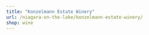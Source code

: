 ```yaml
---
title: "Konzelmann Estate Winery"
url: /niagara-on-the-lake/konzelmann-estate-winery/
shop: wine
---
```

